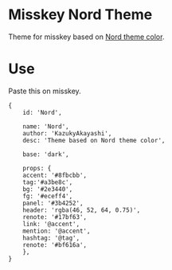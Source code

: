 # Misskey Nord Theme
Theme for misskey based on [Nord theme color](https://www.nordtheme.com/#palettes-modularity).

# Use

Paste this on misskey.

```
{
	id: 'Nord',

	name: 'Nord',
	author: 'KazukyAkayashi',
	desc: 'Theme based on Nord theme color',

	base: 'dark',

	props: {
	accent: '#8fbcbb',
	tag:'#a3be8c',
	bg: '#2e3440',
	fg: '#eceff4',
	panel: '#3b4252',
	header: 'rgba(46, 52, 64, 0.75)',
	renote: '#17bf63',
	link: '@accent',
	mention: '@accent',
	hashtag: '@tag',
	renote: '#bf616a',
	},
}
```
